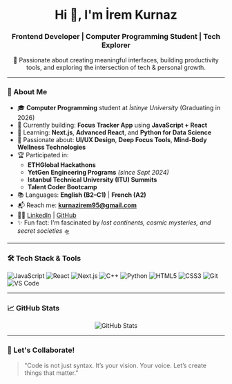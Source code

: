 <h1 align="center">Hi 👋, I'm İrem Kurnaz</h1>
<h3 align="center">Frontend Developer | Computer Programming Student | Tech Explorer</h3>

<p align="center">
  🚀 Passionate about creating meaningful interfaces, building productivity tools, and exploring the intersection of tech & personal growth.
</p>

---

### 🌟 About Me

- 🎓 **Computer Programming** student at *İstinye University* (Graduating in 2026)
- 🔭 Currently building: **Focus Tracker App** using **JavaScript + React**
- 🌱 Learning: **Next.js**, **Advanced React**, and **Python for Data Science**
- 🧠 Passionate about: **UI/UX Design**, **Deep Focus Tools**, **Mind-Body Wellness Technologies**
- 🏆 Participated in:
  - **ETHGlobal Hackathons**
  - **YetGen Engineering Programs** *(since Sept 2024)*
  - **Istanbul Technical University (ITU) Summits**
  - **Talent Coder Bootcamp**
- 📚 Languages: **English (B2–C1)** | **French (A2)**
- 📬 Reach me: **kurnazirem95@gmail.com**
- 👩‍💼 [LinkedIn](https://www.linkedin.com/in/irem-kurnaz-a98b5630b/) | [GitHub](https://github.com/Meri4458)
- ✨ Fun fact: I'm fascinated by *lost continents, cosmic mysteries, and secret societies* 🛸

---

### 🛠️ Tech Stack & Tools

![JavaScript](https://img.shields.io/badge/-JavaScript-black?style=flat-square&logo=javascript)
![React](https://img.shields.io/badge/-React-black?style=flat-square&logo=react)
![Next.js](https://img.shields.io/badge/-Next.js-black?style=flat-square&logo=next.js)
![C++](https://img.shields.io/badge/-C++-black?style=flat-square&logo=c%2B%2B)
![Python](https://img.shields.io/badge/-Python-black?style=flat-square&logo=python)
![HTML5](https://img.shields.io/badge/-HTML5-black?style=flat-square&logo=html5)
![CSS3](https://img.shields.io/badge/-CSS3-black?style=flat-square&logo=css3)
![Git](https://img.shields.io/badge/-Git-black?style=flat-square&logo=git)
![VS Code](https://img.shields.io/badge/-VS%20Code-black?style=flat-square&logo=visual-studio-code)

---

### 📈 GitHub Stats

<p align="center">
  <img src="https://github-readme-stats.vercel.app/api?username=Meri4458&show_icons=true&theme=tokyonight" alt="GitHub Stats" />
</p>

---

### 💬 Let's Collaborate!

> "Code is not just syntax. It’s your vision. Your voice. Let’s create things that matter."

